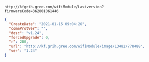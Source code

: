 `http://kfgrih.gree.com/wifiModule/Lastversion?firmwareCode=362001061446`

```json
{
  "CreateDate": "2021-01-15 09:04:26",
  "commProtVer": "",
  "desc": "v1.24",
  "forcedUpgrade": 0,
  "r": 200,
  "url": "http://kf.grih.gree.com/wifiModule/image/13482/778488",
  "ver": "1.24"
}
```
